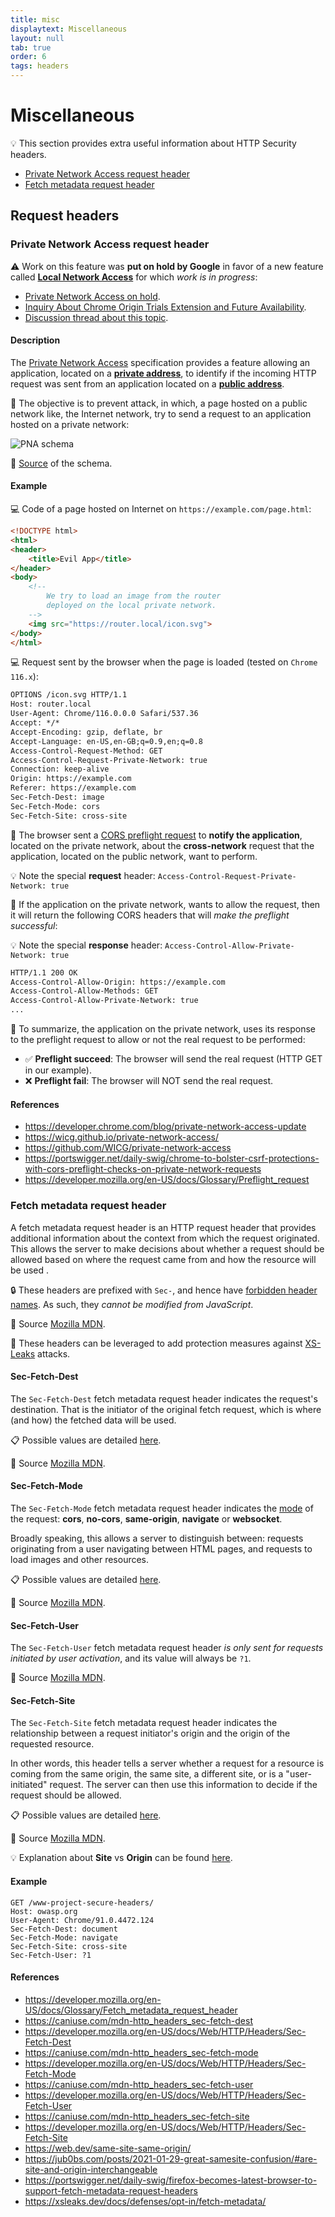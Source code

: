 ```yaml
---
title: misc
displaytext: Miscellaneous
layout: null
tab: true
order: 6
tags: headers
---
```


# Miscellaneous

💡 This section provides extra useful information about HTTP Security headers.

* [Private Network Access request header](#private-network-access-request-header)
* [Fetch metadata request header](#fetch-metadata-request-header)

## Request headers

### Private Network Access request header

⚠️ Work on this feature was **put on hold by Google** in favor of a new feature called **[Local Network Access](https://github.com/explainers-by-googlers/local-network-access)** for which *work is in progress*:

* [Private Network Access on hold](https://developer.chrome.com/blog/pna-on-hold).
* [Inquiry About Chrome Origin Trials Extension and Future Availability](https://github.com/WICG/private-network-access/issues/148).
* [Discussion thread about this topic](https://groups.google.com/a/chromium.org/g/blink-dev/c/NCV3anf1KtU/m/WyL9rKjtAQAJ?pli=1).

#### Description

The [Private Network Access](https://wicg.github.io/private-network-access/) specification provides a feature allowing an application, located on a **[private address](https://wicg.github.io/private-network-access/#ip-address-space-private)**, to identify if the incoming HTTP request was sent from an application located on a **[public address](https://wicg.github.io/private-network-access/#public-address)**.

🎯 The objective is to prevent attack, in which, a page hosted on a public network like, the Internet network, try to send a request to an application hosted on a private network:

![PNA schema](assets/images/miscellaneous_pna_request_header_schema.png)

📑 [Source](https://developer.chrome.com/blog/private-network-access-update/#what-is-private-network-access) of the schema.

#### Example

💻 Code of a page hosted on Internet on `https://example.com/page.html`:

```html
<!DOCTYPE html>
<html>
<header>
    <title>Evil App</title>
</header>
<body>
    <!-- 
        We try to load an image from the router
        deployed on the local private network.
    -->
    <img src="https://router.local/icon.svg">
</body>
</html>
```

💻 Request sent by the browser when the page is loaded (tested on `Chrome 116.x`):

```html
OPTIONS /icon.svg HTTP/1.1
Host: router.local
User-Agent: Chrome/116.0.0.0 Safari/537.36
Accept: */*
Accept-Encoding: gzip, deflate, br
Accept-Language: en-US,en-GB;q=0.9,en;q=0.8
Access-Control-Request-Method: GET
Access-Control-Request-Private-Network: true
Connection: keep-alive
Origin: https://example.com
Referer: https://example.com
Sec-Fetch-Dest: image
Sec-Fetch-Mode: cors
Sec-Fetch-Site: cross-site
```

💬 The browser sent a [CORS preflight request](https://fetch.spec.whatwg.org/#cors-preflight-request) to **notify the application**, located on the private network, about the **cross-network** request that the application, located on the public network, want to perform.

💡 Note the special **request** header: `Access-Control-Request-Private-Network: true`

🤝 If the application on the private network, wants to allow the request, then it will return the following CORS headers that will *make the preflight successful*:

💡 Note the special **response** header: `Access-Control-Allow-Private-Network: true`

```html
HTTP/1.1 200 OK
Access-Control-Allow-Origin: https://example.com
Access-Control-Allow-Methods: GET
Access-Control-Allow-Private-Network: true
...
```

📍 To summarize, the application on the private network, uses its response to the preflight request to allow or not the real request to be performed:

* ✅ **Preflight succeed**: The browser will send the real request (HTTP GET in our example).
* ❌ **Preflight fail**: The browser will NOT send the real request.

#### References

* <https://developer.chrome.com/blog/private-network-access-update>
* <https://wicg.github.io/private-network-access/>
* <https://github.com/WICG/private-network-access>
* <https://portswigger.net/daily-swig/chrome-to-bolster-csrf-protections-with-cors-preflight-checks-on-private-network-requests>
* <https://developer.mozilla.org/en-US/docs/Glossary/Preflight_request>

### Fetch metadata request header

A fetch metadata request header is an HTTP request header that provides additional information about the context from which the request originated. This allows the server to make decisions about whether a request should be allowed based on where the request came from and how the resource will be used .

🔒 These headers are prefixed with `Sec-`, and hence have [forbidden header names](https://developer.mozilla.org/en-US/docs/Glossary/Forbidden_header_name). As such, they *cannot be modified from JavaScript*.

📑 Source [Mozilla MDN](https://developer.mozilla.org/en-US/docs/Glossary/Fetch_metadata_request_header).

🎯 These headers can be leveraged to add protection measures against [XS-Leaks](https://xsleaks.dev/docs/defenses/opt-in/fetch-metadata/) attacks.

#### Sec-Fetch-Dest

The `Sec-Fetch-Dest` fetch metadata request header indicates the request's destination. That is the initiator of the original fetch request, which is where (and how) the fetched data will be used.

📋 Possible values are detailed [here](https://developer.mozilla.org/en-US/docs/Web/HTTP/Headers/Sec-Fetch-Dest#directives).

📑 Source [Mozilla MDN](https://developer.mozilla.org/en-US/docs/Web/HTTP/Headers/Sec-Fetch-Dest).

#### Sec-Fetch-Mode

The `Sec-Fetch-Mode` fetch metadata request header indicates the [mode](https://developer.mozilla.org/en-US/docs/Web/API/Request/mode) of the request: **cors**, **no-cors**, **same-origin**, **navigate** or **websocket**.

Broadly speaking, this allows a server to distinguish between: requests originating from a user navigating between HTML pages, and requests to load images and other resources.

📋 Possible values are detailed [here](https://developer.mozilla.org/en-US/docs/Web/HTTP/Headers/Sec-Fetch-Mode#directives).

📑 Source [Mozilla MDN](https://developer.mozilla.org/en-US/docs/Web/HTTP/Headers/Sec-Fetch-Mode).

#### Sec-Fetch-User

The `Sec-Fetch-User` fetch metadata request header *is only sent for requests initiated by user activation*, and its value will always be `?1`.

📑 Source [Mozilla MDN](https://developer.mozilla.org/en-US/docs/Web/HTTP/Headers/Sec-Fetch-User).

#### Sec-Fetch-Site

The `Sec-Fetch-Site` fetch metadata request header indicates the relationship between a request initiator's origin and the origin of the requested resource.

In other words, this header tells a server whether a request for a resource is coming from the same origin, the same site, a different site, or is a "user-initiated" request. The server can then use this information to decide if the request should be allowed.

📋 Possible values are detailed [here](https://developer.mozilla.org/en-US/docs/Web/HTTP/Headers/Sec-Fetch-Site#directives).

📑 Source [Mozilla MDN](https://developer.mozilla.org/en-US/docs/Web/HTTP/Headers/Sec-Fetch-Site).

💡 Explanation about **Site** vs **Origin** can be found [here](https://web.dev/same-site-same-origin/).

#### Example

```text
GET /www-project-secure-headers/
Host: owasp.org
User-Agent: Chrome/91.0.4472.124
Sec-Fetch-Dest: document
Sec-Fetch-Mode: navigate
Sec-Fetch-Site: cross-site
Sec-Fetch-User: ?1
```

#### References

* <https://developer.mozilla.org/en-US/docs/Glossary/Fetch_metadata_request_header>
* <https://caniuse.com/mdn-http_headers_sec-fetch-dest>
* <https://developer.mozilla.org/en-US/docs/Web/HTTP/Headers/Sec-Fetch-Dest>
* <https://caniuse.com/mdn-http_headers_sec-fetch-mode>
* <https://developer.mozilla.org/en-US/docs/Web/HTTP/Headers/Sec-Fetch-Mode>
* <https://caniuse.com/mdn-http_headers_sec-fetch-user>
* <https://developer.mozilla.org/en-US/docs/Web/HTTP/Headers/Sec-Fetch-User>
* <https://caniuse.com/mdn-http_headers_sec-fetch-site>
* <https://developer.mozilla.org/en-US/docs/Web/HTTP/Headers/Sec-Fetch-Site>
* <https://web.dev/same-site-same-origin/>
* <https://jub0bs.com/posts/2021-01-29-great-samesite-confusion/#are-site-and-origin-interchangeable>
* <https://portswigger.net/daily-swig/firefox-becomes-latest-browser-to-support-fetch-metadata-request-headers>
* <https://xsleaks.dev/docs/defenses/opt-in/fetch-metadata/>
